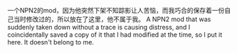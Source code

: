 一个NPN2的mod，因为他突然下架不知踪影让人苦恼，而我巧合的保存着一份自己当时修改过的，所以放在了这里，他不属于我。
A NPN2 mod that was suddenly taken down without a trace is causing distress, and I coincidentally saved a copy of it that I had modified at the time, so I put it here. It doesn't belong to me.
